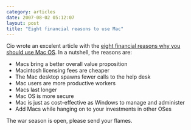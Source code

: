```yaml
---
category: articles
date: 2007-08-02 05:12:07
layout: post
title: "Eight financial reasons to use Mac"
---
```


<p>Cio wrote an excelent article with the <a href="http://www.cio.com/article/print/127050">eight financial reasons why you should use Mac OS</a>. In a nutshell, the reasons are:</p><ul><li>Macs bring a better overall value proposition</li><li>Macintosh licensing fees are cheaper</li><li>The Mac desktop spawns fewer calls to the help desk</li><li>Mac users are more productive workers</li><li>Macs last longer</li><li>Mac OS is more secure</li><li>Mac is just as cost-effective as Windows to manage and administer</li><li>Add Macs while hanging on to your investments in other OSes</li></ul><p>The war season is open, please send your flames.</p>
